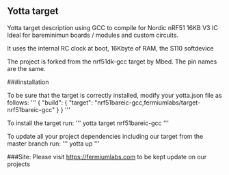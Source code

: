 ## Yotta target
Yotta target description using GCC to compile for Nordic nRF51 16KB V3 IC
Ideal for bareminimun boards / modules and custom circuits.

It uses the internal RC clock at boot, 16Kbyte of RAM, the S110 softdevice

The project is forked from the nrf51dk-gcc target by Mbed.
The pin names are the same.

###installation

To be sure that the target is correctly installed, modify your yotta.json file as follows:
'''
{
  "build": {
    "target": "nrf51bareic-gcc,fermiumlabs/target-nrf51bareic-gcc"
  }
}
'''

To install the target run:
'''
yotta target nrf51bareic-gcc
'''

To update all your project dependencies including our target from the master branch run:
'''
yotta up
'''


###Site:
Please visit https://fermiumlabs.com to be kept update on our projects
